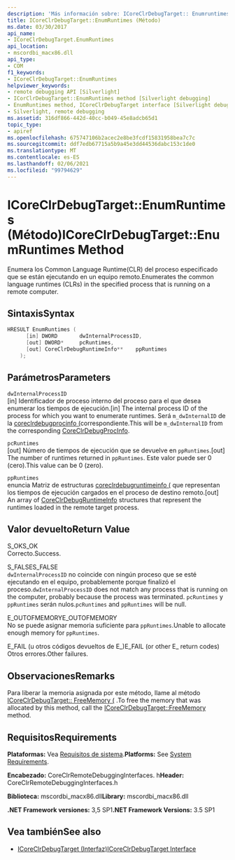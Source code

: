 ```yaml
---
description: 'Más información sobre: ICoreClrDebugTarget:: Enumruntimes ((método)'
title: ICoreClrDebugTarget::EnumRuntimes (Método)
ms.date: 03/30/2017
api_name:
- ICoreClrDebugTarget.EnumRuntimes
api_location:
- mscordbi_macx86.dll
api_type:
- COM
f1_keywords:
- ICoreClrDebugTarget::EnumRuntimes
helpviewer_keywords:
- remote debugging API [Silverlight]
- ICorClrDebugTarget::EnumRuntimes method [Silverlight debugging]
- EnumRuntimes method, ICoreClrDebugTarget interface [Silverlight debugging]
- Silverlight, remote debugging
ms.assetid: 316df866-442d-40cc-b049-45e8adcb65d1
topic_type:
- apiref
ms.openlocfilehash: 675747106b2acec2e8be3fcdf15831958bea7c7c
ms.sourcegitcommit: ddf7edb67715a5b9a45e3dd44536dabc153c1de0
ms.translationtype: MT
ms.contentlocale: es-ES
ms.lasthandoff: 02/06/2021
ms.locfileid: "99794629"
---
```

# <a name="icoreclrdebugtargetenumruntimes-method"></a><span data-ttu-id="8f7a0-103">ICoreClrDebugTarget::EnumRuntimes (Método)</span><span class="sxs-lookup"><span data-stu-id="8f7a0-103">ICoreClrDebugTarget::EnumRuntimes Method</span></span>

<span data-ttu-id="8f7a0-104">Enumera los Common Language Runtime(CLR) del proceso especificado que se están ejecutando en un equipo remoto.</span><span class="sxs-lookup"><span data-stu-id="8f7a0-104">Enumerates the common language runtimes (CLRs) in the specified process that is running on a remote computer.</span></span>  
  
## <a name="syntax"></a><span data-ttu-id="8f7a0-105">Sintaxis</span><span class="sxs-lookup"><span data-stu-id="8f7a0-105">Syntax</span></span>  
  
```cpp  
HRESULT EnumRuntimes (  
      [in] DWORD       dwInternalProcessID,  
      [out] DWORD*     pcRuntimes,  
      [out] CoreClrDebugRuntimeInfo**    ppRuntimes  
    );  
```  
  
## <a name="parameters"></a><span data-ttu-id="8f7a0-106">Parámetros</span><span class="sxs-lookup"><span data-stu-id="8f7a0-106">Parameters</span></span>  

 `dwInternalProcessID`  
 <span data-ttu-id="8f7a0-107">[in] Identificador de proceso interno del proceso para el que desea enumerar los tiempos de ejecución.</span><span class="sxs-lookup"><span data-stu-id="8f7a0-107">[in] The internal process ID of the process for which you want to enumerate runtimes.</span></span> <span data-ttu-id="8f7a0-108">Será `m_dwInternalID` de la [coreclrdebugprocinfo (](coreclrdebugprocinfo-structure.md)correspondiente.</span><span class="sxs-lookup"><span data-stu-id="8f7a0-108">This will be `m_dwInternalID` from the corresponding [CoreClrDebugProcInfo](coreclrdebugprocinfo-structure.md).</span></span>  
  
 `pcRuntimes`  
 <span data-ttu-id="8f7a0-109">[out] Número de tiempos de ejecución que se devuelve en `ppRuntimes`.</span><span class="sxs-lookup"><span data-stu-id="8f7a0-109">[out] The number of runtimes returned in `ppRuntimes`.</span></span> <span data-ttu-id="8f7a0-110">Este valor puede ser 0 (cero).</span><span class="sxs-lookup"><span data-stu-id="8f7a0-110">This value can be 0 (zero).</span></span>  
  
 `ppRuntimes`  
 <span data-ttu-id="8f7a0-111">enuncia Matriz de estructuras [coreclrdebugruntimeinfo (](coreclrdebugruntimeinfo-structure.md) que representan los tiempos de ejecución cargados en el proceso de destino remoto.</span><span class="sxs-lookup"><span data-stu-id="8f7a0-111">[out] An array of [CoreClrDebugRuntimeInfo](coreclrdebugruntimeinfo-structure.md) structures that represent the runtimes loaded in the remote target process.</span></span>  
  
## <a name="return-value"></a><span data-ttu-id="8f7a0-112">Valor devuelto</span><span class="sxs-lookup"><span data-stu-id="8f7a0-112">Return Value</span></span>  

 <span data-ttu-id="8f7a0-113">S_OK</span><span class="sxs-lookup"><span data-stu-id="8f7a0-113">S_OK</span></span>  
 <span data-ttu-id="8f7a0-114">Correcto.</span><span class="sxs-lookup"><span data-stu-id="8f7a0-114">Success.</span></span>  
  
 <span data-ttu-id="8f7a0-115">S_FALSE</span><span class="sxs-lookup"><span data-stu-id="8f7a0-115">S_FALSE</span></span>  
 <span data-ttu-id="8f7a0-116">`dwInternalProcessID` no coincide con ningún proceso que se esté ejecutando en el equipo, probablemente porque finalizó el proceso.</span><span class="sxs-lookup"><span data-stu-id="8f7a0-116">`dwInternalProcessID` does not match any process that is running on the computer, probably because the process was terminated.</span></span> <span data-ttu-id="8f7a0-117">`pcRuntimes` y `ppRuntimes` serán nulos.</span><span class="sxs-lookup"><span data-stu-id="8f7a0-117">`pcRuntimes` and `ppRuntimes` will be null.</span></span>  
  
 <span data-ttu-id="8f7a0-118">E_OUTOFMEMORY</span><span class="sxs-lookup"><span data-stu-id="8f7a0-118">E_OUTOFMEMORY</span></span>  
 <span data-ttu-id="8f7a0-119">No se puede asignar memoria suficiente para `ppRuntimes`.</span><span class="sxs-lookup"><span data-stu-id="8f7a0-119">Unable to allocate enough memory for `ppRuntimes`.</span></span>  
  
 <span data-ttu-id="8f7a0-120">E_FAIL (u otros códigos devueltos de E_)</span><span class="sxs-lookup"><span data-stu-id="8f7a0-120">E_FAIL (or other E_ return codes)</span></span>  
 <span data-ttu-id="8f7a0-121">Otros errores.</span><span class="sxs-lookup"><span data-stu-id="8f7a0-121">Other failures.</span></span>  
  
## <a name="remarks"></a><span data-ttu-id="8f7a0-122">Observaciones</span><span class="sxs-lookup"><span data-stu-id="8f7a0-122">Remarks</span></span>  

 <span data-ttu-id="8f7a0-123">Para liberar la memoria asignada por este método, llame al método [ICoreClrDebugTarget:: FreeMemory (](icoreclrdebugtarget-freememory-method.md) .</span><span class="sxs-lookup"><span data-stu-id="8f7a0-123">To free the memory that was allocated by this method, call the [ICoreClrDebugTarget::FreeMemory](icoreclrdebugtarget-freememory-method.md) method.</span></span>  
  
## <a name="requirements"></a><span data-ttu-id="8f7a0-124">Requisitos</span><span class="sxs-lookup"><span data-stu-id="8f7a0-124">Requirements</span></span>  

 <span data-ttu-id="8f7a0-125">**Plataformas:** Vea [Requisitos de sistema](../../get-started/system-requirements.md).</span><span class="sxs-lookup"><span data-stu-id="8f7a0-125">**Platforms:** See [System Requirements](../../get-started/system-requirements.md).</span></span>  
  
 <span data-ttu-id="8f7a0-126">**Encabezado:** CoreClrRemoteDebuggingInterfaces. h</span><span class="sxs-lookup"><span data-stu-id="8f7a0-126">**Header:** CoreClrRemoteDebuggingInterfaces.h</span></span>  
  
 <span data-ttu-id="8f7a0-127">**Biblioteca:** mscordbi_macx86.dll</span><span class="sxs-lookup"><span data-stu-id="8f7a0-127">**Library:** mscordbi_macx86.dll</span></span>  
  
 <span data-ttu-id="8f7a0-128">**.NET Framework versiones:** 3,5 SP1</span><span class="sxs-lookup"><span data-stu-id="8f7a0-128">**.NET Framework Versions:** 3.5 SP1</span></span>  
  
## <a name="see-also"></a><span data-ttu-id="8f7a0-129">Vea también</span><span class="sxs-lookup"><span data-stu-id="8f7a0-129">See also</span></span>

- [<span data-ttu-id="8f7a0-130">ICoreClrDebugTarget (Interfaz)</span><span class="sxs-lookup"><span data-stu-id="8f7a0-130">ICoreClrDebugTarget Interface</span></span>](icoreclrdebugtarget-interface.md)
